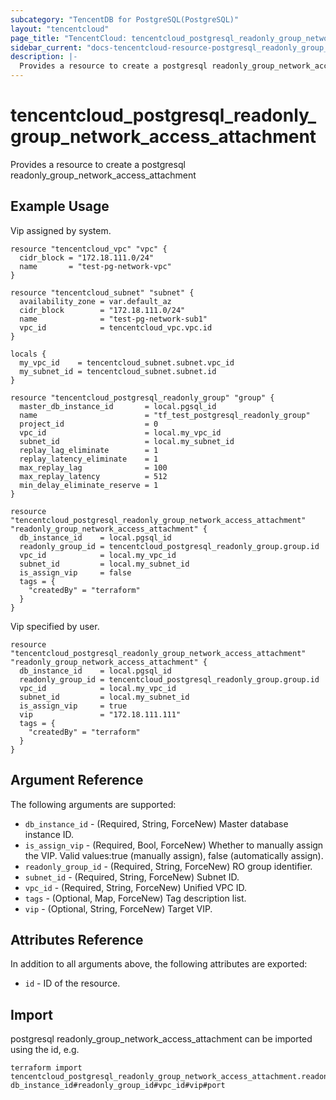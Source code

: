 ```yaml
---
subcategory: "TencentDB for PostgreSQL(PostgreSQL)"
layout: "tencentcloud"
page_title: "TencentCloud: tencentcloud_postgresql_readonly_group_network_access_attachment"
sidebar_current: "docs-tencentcloud-resource-postgresql_readonly_group_network_access_attachment"
description: |-
  Provides a resource to create a postgresql readonly_group_network_access_attachment
---
```


# tencentcloud_postgresql_readonly_group_network_access_attachment

Provides a resource to create a postgresql readonly_group_network_access_attachment

## Example Usage

Vip assigned by system.

```hcl
resource "tencentcloud_vpc" "vpc" {
  cidr_block = "172.18.111.0/24"
  name       = "test-pg-network-vpc"
}

resource "tencentcloud_subnet" "subnet" {
  availability_zone = var.default_az
  cidr_block        = "172.18.111.0/24"
  name              = "test-pg-network-sub1"
  vpc_id            = tencentcloud_vpc.vpc.id
}

locals {
  my_vpc_id    = tencentcloud_subnet.subnet.vpc_id
  my_subnet_id = tencentcloud_subnet.subnet.id
}

resource "tencentcloud_postgresql_readonly_group" "group" {
  master_db_instance_id       = local.pgsql_id
  name                        = "tf_test_postgresql_readonly_group"
  project_id                  = 0
  vpc_id                      = local.my_vpc_id
  subnet_id                   = local.my_subnet_id
  replay_lag_eliminate        = 1
  replay_latency_eliminate    = 1
  max_replay_lag              = 100
  max_replay_latency          = 512
  min_delay_eliminate_reserve = 1
}

resource "tencentcloud_postgresql_readonly_group_network_access_attachment" "readonly_group_network_access_attachment" {
  db_instance_id    = local.pgsql_id
  readonly_group_id = tencentcloud_postgresql_readonly_group.group.id
  vpc_id            = local.my_vpc_id
  subnet_id         = local.my_subnet_id
  is_assign_vip     = false
  tags = {
    "createdBy" = "terraform"
  }
}
```

Vip specified by user.

```hcl
resource "tencentcloud_postgresql_readonly_group_network_access_attachment" "readonly_group_network_access_attachment" {
  db_instance_id    = local.pgsql_id
  readonly_group_id = tencentcloud_postgresql_readonly_group.group.id
  vpc_id            = local.my_vpc_id
  subnet_id         = local.my_subnet_id
  is_assign_vip     = true
  vip               = "172.18.111.111"
  tags = {
    "createdBy" = "terraform"
  }
}
```

## Argument Reference

The following arguments are supported:

* `db_instance_id` - (Required, String, ForceNew) Master database instance ID.
* `is_assign_vip` - (Required, Bool, ForceNew) Whether to manually assign the VIP. Valid values:true (manually assign), false (automatically assign).
* `readonly_group_id` - (Required, String, ForceNew) RO group identifier.
* `subnet_id` - (Required, String, ForceNew) Subnet ID.
* `vpc_id` - (Required, String, ForceNew) Unified VPC ID.
* `tags` - (Optional, Map, ForceNew) Tag description list.
* `vip` - (Optional, String, ForceNew) Target VIP.

## Attributes Reference

In addition to all arguments above, the following attributes are exported:

* `id` - ID of the resource.



## Import

postgresql readonly_group_network_access_attachment can be imported using the id, e.g.

```
terraform import tencentcloud_postgresql_readonly_group_network_access_attachment.readonly_group_network_access_attachment db_instance_id#readonly_group_id#vpc_id#vip#port
```

